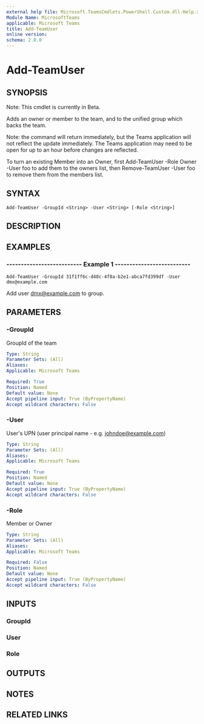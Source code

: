```yaml
---
external help file: Microsoft.TeamsCmdlets.PowerShell.Custom.dll-Help.xml
Module Name: MicrosoftTeams
applicable: Microsoft Teams
title: Add-TeamUser
online version: 
schema: 2.0.0
---
```


# Add-TeamUser

## SYNOPSIS
Note: This cmdlet is currently in Beta.

Adds an owner or member to the team, 
and to the unified group which backs the team. 

Note: the command will return immediately, but the Teams application will not reflect the update immediately. 
The Teams application may need to be open for up to an hour before changes are reflected.

To turn an existing Member into an Owner, 
first Add-TeamUser -Role Owner -User foo to add them to the owners list,
then Remove-TeamUser -User foo to remove them from the members list.

## SYNTAX

```
Add-TeamUser -GroupId <String> -User <String> [-Role <String>]
```

## DESCRIPTION

## EXAMPLES

### --------------------------  Example 1  --------------------------
```
Add-TeamUser -GroupId 31f1ff6c-d48c-4f8a-b2e1-abca7fd399df -User dmx@example.com
```

Add user dmx@example.com to group.

## PARAMETERS

### -GroupId
GroupId of the team

```yaml
Type: String
Parameter Sets: (All)
Aliases:
Applicable: Microsoft Teams

Required: True
Position: Named
Default value: None
Accept pipeline input: True (ByPropertyName)
Accept wildcard characters: False
```

### -User
User's UPN (user principal name - e.g.
johndoe@example.com)

```yaml
Type: String
Parameter Sets: (All)
Aliases:
Applicable: Microsoft Teams

Required: True
Position: Named
Default value: None
Accept pipeline input: True (ByPropertyName)
Accept wildcard characters: False
```

### -Role
Member or Owner

```yaml
Type: String
Parameter Sets: (All)
Aliases:
Applicable: Microsoft Teams

Required: False
Position: Named
Default value: None
Accept pipeline input: True (ByPropertyName)
Accept wildcard characters: False
```

## INPUTS

### GroupId

### User

### Role


## OUTPUTS

## NOTES

## RELATED LINKS

